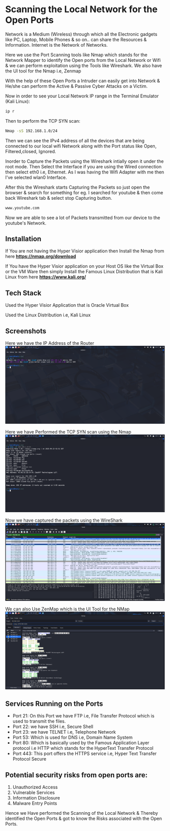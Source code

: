 # Scanning the Local Network for the Open Ports

Network is a Medium (Wireless)  through which all the Electronic gadgets like PC, Laptop, Mobile Phones & so on.. can share the Resources & Information. Internet is the Network of Networks.

Here we use the Port Scanning tools like Nmap which stands for the Network Mapper to identify the Open ports from the Local Network or Wifi & we can perform exploitation using the Tools like Wireshark.
We also have the UI tool for the Nmap i.e, Zenmap

With the help of these Open Ports a Intruder can easily get into Network & He/she can perform the Active & Passive Cyber Attacks on a Victim.

Now in order to see your Local Network IP range in the Terminal Emulator (Kali Linux):

``` bash
ip r
```
Then to perform the TCP SYN scan:
``` bash
Nmap -sS 192.168.1.0/24
```
Then we can see the IPv4 address of all the devices that are being connected to our local wifi Network along with the Port status like Open, Filtered,closed, Ignored.

Inorder to Capture the Packets using the Wireshark intially open it under the root mode.
Then Select the Interface if you are using the Wired connection then select eth0 i.e, Ethernet. As I was having the Wifi Adapter with me then I've selected wlan0 Interface. 

After this the Wireshark starts Capturing the Packets so just open the browser & search for something for eg. I searched for youtube & then come back Wireshark tab & select stop Capturing button.
```bash
www.youtube.com
```
Now we are able to see a lot of Packets transmitted from our device to the youtube's Network.

## Installation

If You are not having the Hyper Visior application then Install the Nmap from here   **https://nmap.org/download**

If You have the Hyper Visior application on your Host OS like the Virtual Box or the VM Ware then simply Install the Famous Linux Distribution that is Kali Linux from here **https://www.kali.org/**

## Tech Stack

Used the Hyper Visior Application that is Oracle Virtual Box

Used the Linux Distribution i.e, Kali Linux

## Screenshots

Here we have the IP Address of the Router
![Screenshot](gateway_ip.png)

Here we have Performed the TCP SYN scan using the Nmap
![Screenshot](tcp_syn-scan.png)

Now we have captured the packets using the WireShark
![Screenshot](packetCap.png)

We can also Use ZenMap which is the UI Tool for the NMap
![Screenshot](tcp_syn-scan_zenmap.png)

## Services Running on the Ports
- Port 21: On this Port we have FTP i.e, File Transfer Protocol which is used to transmit the files.
- Port 22: we have SSH i.e, Secure Shell
- Port 23: we have TELNET i.e, Telephone Network
- Port 53: Which is used for DNS i.e, Domain Name System
- Port 80: Which is basically used by the Famous Application Layer protocol i.e HTTP which stands for the HyperText Transfer Protocol
- Port 443: This port offers the HTTPS service i.e, Hyper Text Transfer Protocol Secure

## Potential security risks from open ports are:
1) Unauthorized Access
2) Vulnerable Services
3) Information Disclosure
4) Malware Entry Points

Hence we Have performed the Scanning of the Local Network & Thereby identified the Open Ports & got to know the Risks associated with the Open Ports.
